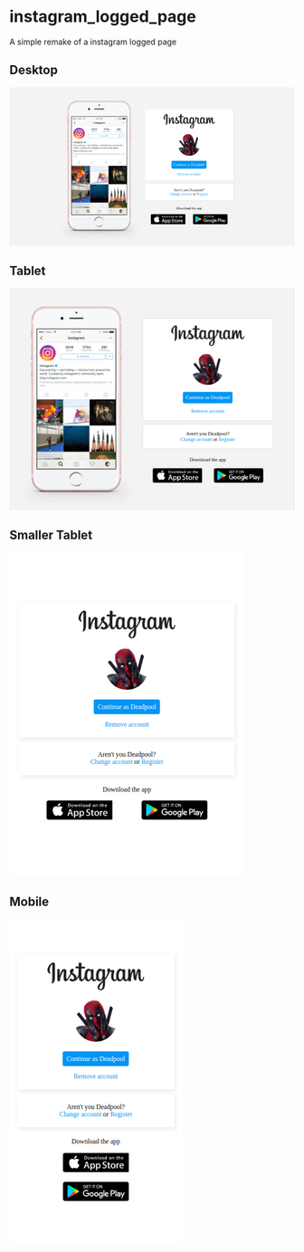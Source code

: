 # instagram_logged_page
A simple remake of a instagram logged page

## Desktop

![Desktop version](screenshots/desktop.png)

## Tablet

![Tablet version](screenshots/tablet.png)

## Smaller Tablet

![Smaller tablet version](screenshots/small_tablet.png)

## Mobile

![Mobile version](screenshots/mobile.png)